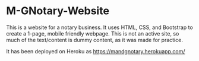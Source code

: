 # M-GNotary-Website
This is a website for a notary business. It uses HTML, CSS, and Bootstrap to create a 1-page, mobile friendly webpage. This is not an active site, so much of the text/content is dummy content, as it was made for practice.

It has been deployed on Heroku as https://mandgnotary.herokuapp.com/

